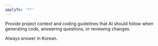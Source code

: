 ```yaml
---
applyTo: '**'
---
```

Provide project context and coding guidelines that AI should follow when generating code, answering questions, or reviewing changes.

Always answer in Korean.